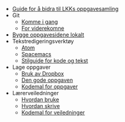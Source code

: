 - [Guide for å bidra til LKKs oppgavesamling](./Home)
- Git
  * [Komme i gang](./Komme-i-gang-med-Git)
  * [For viderekomne](./Git-for-viderekomne)
- [Bygge oppgavesidene lokalt](./Bygge-oppgavesidene-lokalt)
- Tekstredigeringsverktøy
  * [Atom](./Introduksjon-til-Atom)
  * [Spacemacs](./Introduksjon-til-Spacemacs)
  * [Stilguide for kode og tekst](./Stilguide-for-kode-og-tekst)
- Lage oppgaver
  * [Bruk av Dropbox](./Veiledning-for-bruk-av-Dropbox)
  * [Den gode oppgaven](./Den-gode-oppgaven)
  * [Kodemal for oppgaver](./Kodemal-oppgave)
- Lærerveiledninger
   * [Hvordan bruke](./Hvordan-bruke-en-l%C3%A6rerveiledning)
   * [Hvordan skrive](./Hvordan-skrive-en-l%C3%A6rerveiledning)
   * [Kodemal for veiledninger](./Kodemal-l%C3%A6rerveiledning)

